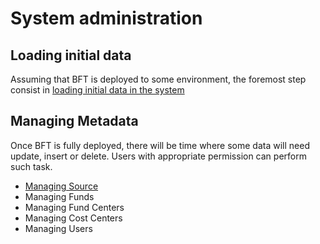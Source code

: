 # System administration

## Loading initial data

Assuming that BFT is deployed to some environment, the foremost step consist in
[loading initial data in the system](./prepopulate-data.md)

## Managing Metadata

Once BFT is fully deployed, there will be time where some data will need update, insert or delete. Users with appropriate permission can perform such task.

-   [Managing Source](sources.md)
-   Managing Funds
-   Managing Fund Centers
-   Managing Cost Centers
-   Managing Users
